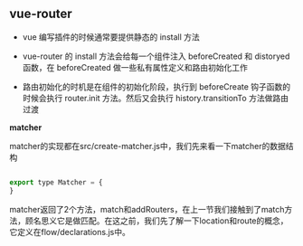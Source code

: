 ## vue-router

+ vue 编写插件的时候通常要提供静态的 install 方法

+ vue-router 的 install 方法会给每一个组件注入 beforeCreated 和 distoryed 函数，在 beforeCreated 做一些私有属性定义和路由初始化工作

+ 路由初始化的时机是在组件的初始化阶段，执行到 beforeCreate 钩子函数的时候会执行 router.init 方法。然后又会执行 history.transitionTo 方法做路由过渡

**matcher**

matcher的实现都在src/create-matcher.js中，我们先来看一下matcher的数据结构

```js

export type Matcher = {
}

```

matcher返回了2个方法，match和addRouters，在上一节我们接触到了match方法，顾名思义它是做匹配。在这之前，我们先了解一下location和route的概念，它定义在flow/declarations.js中。
